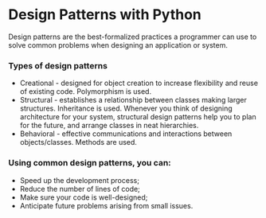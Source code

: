 # Design Patterns with Python
Design patterns are the best-formalized practices a programmer can use to solve common problems when designing an application or system.

### Types of design patterns
- Creational - designed for object creation to increase flexibility and reuse of existing code. Polymorphism is used.
- Structural - establishes a relationship between classes making larger structures. Inheritance is used. Whenever you think of designing architecture for your system, structural design patterns help you to plan for the future, and arrange classes in neat hierarchies.
- Behavioral - effective communications and interactions between objects/classes. Methods are used.

### Using common design patterns, you can:
- Speed up the development process;
- Reduce the number of lines of code;
- Make sure your code is well-designed;
- Anticipate future problems arising from small issues.